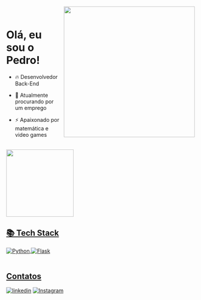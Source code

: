  <img align="right" width="350px" style="margin-top:-20px" src="https://github.com/peddroccas/peddroccas/assets/78878140/37c202bb-358a-427b-8502-e61eb1685980">
 <h1 align="left"> Olá, eu sou o Pedro!</h1> 

- 🔥 Desenvolvedor Back-End

- 🔭 Atualmente procurando por um emprego

- ⚡ Apaixonado por matemática e video games 

<br>

<div>
<a href="https://github.com/peddroccas">
<img loading="lazy" height="180em" src="https://github-readme-stats.vercel.app/api?username=peddroccas&show_icons=true&theme=dracula&include_all_commits=true&count_private=true"/>
</div>
  
 ## 📚 Tech Stack

<div style="display: inline_block">
  <img align="center" alt="Python" src="https://img.shields.io/badge/python-3670A0?style=for-the-badge&logo=python&logoColor=ffdd54" />
  <img align="center" alt="Flask" src="https://img.shields.io/badge/flask-%23000.svg?style=for-the-badge&logo=flask&logoColor=white"/> 

  
</div><br/>




## Contatos
[![linkedin](https://img.shields.io/badge/linkedin-0A66C2?style=for-the-badge&logo=linkedin&logoColor=white)](https://www.linkedin.com/in/peddroccas)
[![Instagram](https://img.shields.io/badge/Instagram-E4405F?style=for-the-badge&logo=instagram&logoColor=white)](https://www.instagram.com/pedroabernardes/)







